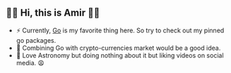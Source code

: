 ## 👋🏼 Hi, this is Amir 🤙🏼

- ⚡️ Currently, [Go](https://github.com/golang/go) is my favorite thing here. So try to check out my pinned go packages.
- 👺 Combining Go with crypto-currencies market would be a good idea.
- 🌌 Love Astronomy but doing nothing about it but liking videos on social media. 😩
